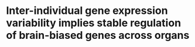 # Inter-individual gene expression variability implies stable regulation of brain-biased genes across organs
